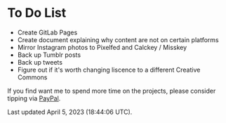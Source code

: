 # To Do List
- Create GitLab Pages
- Create document explaining why content are not on certain platforms
- Mirror Instagram photos to Pixelfed and Calckey / Misskey
- Back up Tumblr posts
- Back up tweets
- Figure out if it's worth changing liscence to a different Creative Commons

If you find want me to spend more time on the projects, please consider tipping via [PayPal](https://paypal.me/bglamours).

Last updated April 5, 2023 (18:44:06 UTC).

